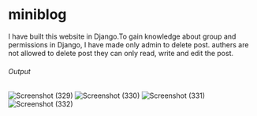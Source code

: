 # miniblog 

I have built this website in Django.To gain knowledge about group and permissions in Django, I have made only admin to delete post. authers are not allowed to delete post 
they can only read, write and edit the post.

###### Output

![Screenshot (329)](https://user-images.githubusercontent.com/70090963/205693572-5af47b75-d216-41c5-a8b4-8c82a24b02b1.png)
![Screenshot (330)](https://user-images.githubusercontent.com/70090963/205693742-94566e0a-e882-4657-a822-61c0c93ac681.png)
![Screenshot (331)](https://user-images.githubusercontent.com/70090963/205693771-10eeea20-f756-4cc9-a335-96d7d7e9c572.png)
![Screenshot (332)](https://user-images.githubusercontent.com/70090963/205693833-607ff3ef-0c3d-4082-9b00-e77a15e2dfbd.png)
